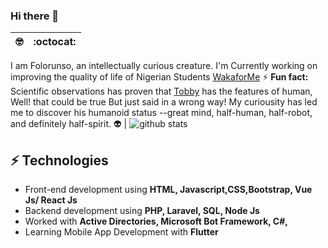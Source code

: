 ### Hi there 👋

 🤓 | :octocat:
------------ | -------------
I am Folorunso, an intellectually curious creature. I'm Currently working on improving the quality of life of Nigerian Students [WakaforMe](https://twitter.com/wakaforme_ng)
 ⚡ **Fun fact:** Scientific observations has proven that [Tobby](https://twitter.com/mroluwatobby) has the features of human, Well! that could be true But just said in a wrong way! My curiousity has led me to discover his humanoid status --great mind, half-human, half-robot, and definitely half-spirit. 👽 | ![github stats](https://github-readme-stats.vercel.app/api?username=afolorunso&show_icons=true&line_height=60) 

## ⚡ Technologies 
- Front-end development using **HTML, Javascript,CSS,Bootstrap, Vue Js/ React Js**
- Backend development using **PHP, Laravel, SQL, Node Js**
- Worked with **Active Directories, Microsoft Bot Framework, C#,**
- Learning Mobile App Development with **Flutter**
 



